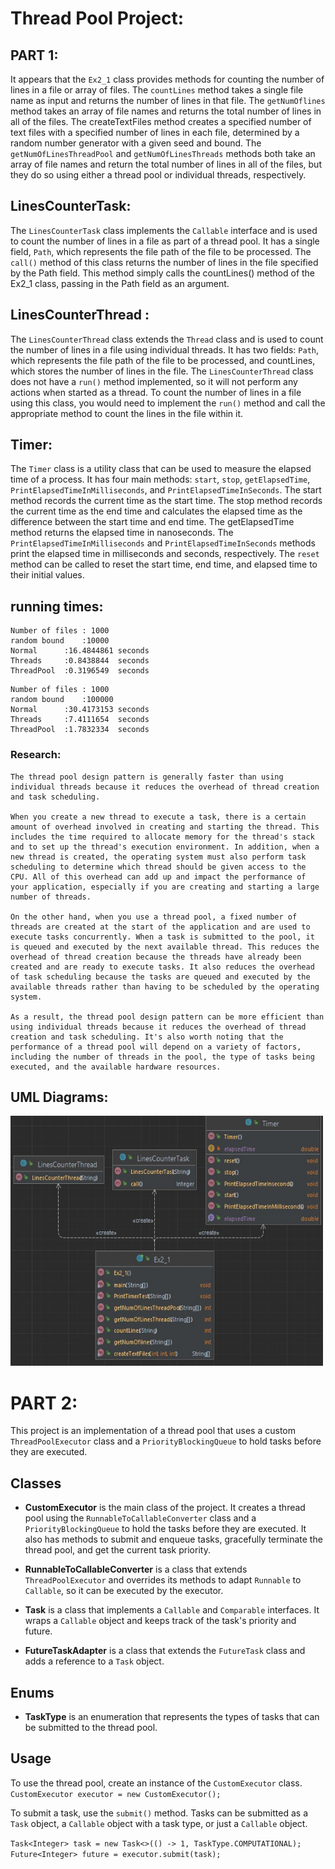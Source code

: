 # Thread Pool Project:

## PART 1:
It appears that the `Ex2_1` class provides methods for counting the number of lines in a file or array of files. The `countLines` method takes a single file name as input and returns the number of lines in that file. The `getNumOflines` method takes an array of file names and returns the total number of lines in all of the files. The createTextFiles method creates a specified number of text files with a specified number of lines in each file, determined by a random number generator with a given seed and bound. The `getNumOfLinesThreadPool` and `getNumOfLinesThreads` methods both take an array of file names and return the total number of lines in all of the files, but they do so using either a thread pool or individual threads, respectively.
## LinesCounterTask:
The `LinesCounterTask` class implements the `Callable` interface and is used to count the number of lines in a file as part of a thread pool. It has a single field, `Path`, which represents the file path of the file to be processed. The `call()` method of this class returns the number of lines in the file specified by the Path field. This method simply calls the countLines() method of the Ex2_1 class, passing in the Path field as an argument.
## LinesCounterThread :
The `LinesCounterThread` class extends the `Thread` class and is used to count the number of lines in a file using individual threads. It has two fields: `Path`, which represents the file path of the file to be processed, and countLines, which stores the number of lines in the file. The `LinesCounterThread` class does not have a `run()` method implemented, so it will not perform any actions when started as a thread. To count the number of lines in a file using this class, you would need to 
implement the `run()` method and call the appropriate method to count the lines in the file within it.
## Timer:
The `Timer` class is a utility class that can be used to measure the elapsed time of a process. It has four main methods: `start`, `stop`, `getElapsedTime`, `PrintElapsedTimeInMilliseconds`, and `PrintElapsedTimeInSeconds`. The start method records the current time as the start time. The stop method records the current time as the end time and calculates the elapsed time as the difference between the start time and end time. The getElapsedTime method returns the elapsed time in nanoseconds. The `PrintElapsedTimeInMilliseconds` and `PrintElapsedTimeInSeconds` methods print the elapsed time in milliseconds and seconds, respectively. The `reset` method can be called to reset the start time, end time, and elapsed time to their initial values.
## running times: 
```
Number of files : 1000
random bound    :10000
Normal      :16.4844861 seconds
Threads     :0.8438844  seconds
ThreadPool  :0.3196549  seconds
```
```
Number of files : 1000
random bound    :100000
Normal      :30.4173153 seconds
Threads     :7.4111654  seconds
ThreadPool  :1.7832334  seconds
```
 ### Research:
  ``` 
  The thread pool design pattern is generally faster than using individual threads because it reduces the overhead of thread creation and task scheduling.

When you create a new thread to execute a task, there is a certain amount of overhead involved in creating and starting the thread. This includes the time required to allocate memory for the thread's stack and to set up the thread's execution environment. In addition, when a new thread is created, the operating system must also perform task scheduling to determine which thread should be given access to the CPU. All of this overhead can add up and impact the performance of your application, especially if you are creating and starting a large number of threads.

On the other hand, when you use a thread pool, a fixed number of threads are created at the start of the application and are used to execute tasks concurrently. When a task is submitted to the pool, it is queued and executed by the next available thread. This reduces the overhead of thread creation because the threads have already been created and are ready to execute tasks. It also reduces the overhead of task scheduling because the tasks are queued and executed by the available threads rather than having to be scheduled by the operating system.

As a result, the thread pool design pattern can be more efficient than using individual threads because it reduces the overhead of thread creation and task scheduling. It's also worth noting that the performance of a thread pool will depend on a variety of factors, including the number of threads in the pool, the type of tasks being executed, and the available hardware resources.
  ```
## UML Diagrams:
<img src="https://github.com/ibrahim3999/Ex2_oop/blob/master/src/Ex2_1/UML/Pic/UML.jpg" width="500" height="400">

# PART 2:
This project is an implementation of a thread pool that uses a custom `ThreadPoolExecutor` class and a `PriorityBlockingQueue` to hold tasks before they are executed.

## Classes
- **CustomExecutor** is the main class of the project. It creates a thread pool using the `RunnableToCallableConverter` class and a `PriorityBlockingQueue` to hold the tasks before they are executed. It also has methods to submit and enqueue tasks, gracefully terminate the thread pool, and get the current task priority.

- **RunnableToCallableConverter**  is a class that extends `ThreadPoolExecutor` and overrides its methods to adapt `Runnable` to `Callable`, so it can be executed by the executor. 

- **Task** is a class that implements a `Callable` and `Comparable` interfaces.  It wraps a `Callable` object and keeps track of the task's priority and future.

- **FutureTaskAdapter** is a class that extends the `FutureTask` class and adds a reference to a `Task` object.

## Enums
- **TaskType** is an enumeration that represents the types of tasks that can be submitted to the thread pool.

## Usage

To use the thread pool, create an instance of the `CustomExecutor` class.
```CustomExecutor executor = new CustomExecutor();```

To submit a task, use the `submit()` method. Tasks can be submitted as a `Task` object, a `Callable` object with a task type, or just a `Callable` object.

``` Task<Integer> task = new Task<>(() -> 1, TaskType.COMPUTATIONAL); ```
``` Future<Integer> future = executor.submit(task); ```
